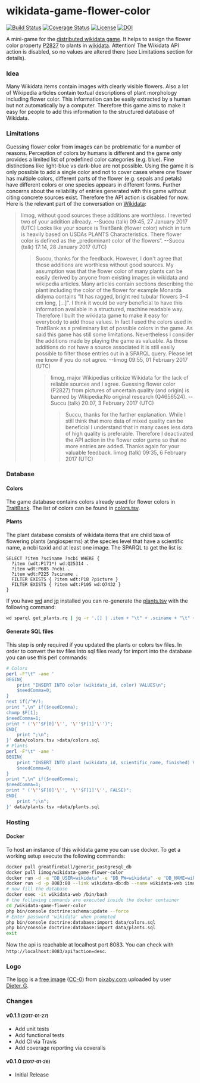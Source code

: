 wikidata-game-flower-color
==========================

[![Build Status](https://secure.travis-ci.org/iimog/wikidata-game-flower-color.png?branch=master)](http://travis-ci.org/iimog/wikidata-game-flower-color)
[![Coverage Status](https://coveralls.io/repos/github/iimog/wikidata-game-flower-color/badge.svg?branch=master)](https://coveralls.io/github/iimog/wikidata-game-flower-color?branch=master)
[![License](https://img.shields.io/badge/License-MIT-blue.svg)](LICENSE)
[![DOI](https://zenodo.org/badge/DOI/10.5281/zenodo.260330.svg)](https://doi.org/10.5281/zenodo.260330)


A mini-game for the [distributed wikidata game](https://tools.wmflabs.org/wikidata-game/distributed/).
It helps to assign the flower color property [P2827](https://www.wikidata.org/wiki/Property:P2827) to plants in [wikidata](https://www.wikidata.org/wiki/Wikidata:Main_Page).
Attention! The Wikidata API action is disabled, so no values are altered there (see Limitations section for details).

### Idea
Many Wikidata items contain images with clearly visible flowers.
Also a lot of Wikipedia articles contain textual descriptions of plant morphology including flower color.
This information can be easily extracted by a human but not automatically by a computer.
Therefore this game aims to make it easy for people to add this information to the structured database of Wikidata.

### Limitations
Guessing flower color from images can be problematic for a number of reasons.
Perception of colors by humans is different and the game only provides a limited list of predefined color categories (e.g. blue).
Fine distinctions like light-blue vs dark-blue are not possible.
Using the game it is only possible to add a single color and not to cover cases where one flower has multiple colors,
 different parts of the flower (e.g. sepals and petals) have different colors or one species appears in different forms.
Further concerns about the reliability of entries generated with this game without citing concrete sources exist.
Therefore the API action is disabled for now.
Here is the relevant part of the conversation on [Wikidata](https://www.wikidata.org/wiki/Property_talk:P2827):

> Iimog, without good sources these additions are worthless. I reverted two of your addition allready. --Succu (talk) 09:45, 27 January 2017 (UTC)
> Looks like your source is TraitBank (flower color) which in turn is heavily based on USDAs PLANTS Characteristics. There flower color is defined as the „predominant color of the flowers“. --Succu (talk) 17:14, 28 January 2017 (UTC)
>> Succu, thanks for the feedback. However, I don't agree that those additions are worthless without good sources. My assumption was that the flower color of many plants can be easily derived by anyone from existing images in wikidata and wikipedia articles. Many articles contain sections describing the plant including the color of the flower for example Monarda didyma contains "It has ragged, bright red tubular flowers 3–4 cm long, [...]". I think it would be very beneficial to have this information available in a structured, machine readable way. Therefore I built the wikidata game to make it easy for everybody to add those values. In fact I used the colors used in TraitBank as a preliminary list of possible colors in the game. As said this game has still some limitations. Nevertheless I consider the additions made by playing the game as valuable. As those additions do not have a source associated it is still easily possible to filter those entries out in a SPARQL query. Please let me know if you do not agree. --Iimog 09:55, 01 February 2017 (UTC)
>>> Iimog, major Wikipedias criticize Wikidata for the lack of reliable sources and I agree. Guessing flower color (P2827) from pictures of uncertain quality (and origin) is banned by Wikipedia:No original research (Q4656524). --Succu (talk) 20:07, 3 February 2017 (UTC)
>>>> Succu, thanks for the further explanation. While I still think that more data of mixed quality can be beneficial I understand that in many cases less data of high quality is preferable. Therefore I deactivated the API action in the flower color game so that no more entries are added. Thanks again for your valuable feedback. Iimog (talk) 09:35, 6 February 2017 (UTC)




### Database
#### Colors
The game database contains colors already used for flower colors in [TraitBank](http://eol.org/traitbank).
The list of colors can be found in [colors.tsv](data/colors.tsv).

#### Plants
The plant database consists of wikidata items that are child taxa of flowering plants (angiosperms) at the species level that have a scientific name, a ncbi taxid and at least one image.
The SPARQL to get the list is:
```sparql
SELECT ?item ?sciname ?ncbi WHERE {
  ?item (wdt:P171*) wd:Q25314 .
  ?item wdt:P685 ?ncbi .
  ?item wdt:P225 ?sciname .
  FILTER EXISTS { ?item wdt:P18 ?picture }
  FILTER EXISTS { ?item wdt:P105 wd:Q7432 }
}
```
If you have [wd](https://github.com/maxlath/wikidata-cli) and [jq](https://stedolan.github.io/jq/) installed you can re-generate the [plants.tsv](data/plants.tsv) with the following command:
```bash
wd sparql get_plants.rq | jq -r '.[] | .item + "\t" + .sciname + "\t" + .ncbi' >plants.tsv
```

#### Generate SQL files
This step is only required if you updated the plants or colors tsv files.
In order to convert the tsv files into sql files ready for import into the database you can use this perl commands:
```bash
# Colors
perl -F"\t" -ane '
BEGIN{
    print "INSERT INTO color (wikidata_id, color) VALUES\n";
    $needComma=0;
}
next if(/^#/);
print ",\n" if($needComma);
chomp $F[1];
$needComma=1;
print " ('\''$F[0]'\'', '\''$F[1]'\'')";
END{
    print ";\n";
}' data/colors.tsv >data/colors.sql
# Plants
perl -F"\t" -ane '
BEGIN{
    print "INSERT INTO plant (wikidata_id, scientific_name, finished) VALUES\n";
    $needComma=0;
}
print ",\n" if($needComma);
$needComma=1;
print " ('\''$F[0]'\'', '\''$F[1]'\'', FALSE)";
END{
    print ";\n";
}' data/plants.tsv >data/plants.sql
```

### Hosting
#### Docker
To host an instance of this wikidata game you can use docker.
To get a working setup execute the following commands:
```bash
docker pull greatfireball/generic_postgresql_db
docker pull iimog/wikidata-game-flower-color
docker run -d -e "DB_USER=wikidata" -e "DB_PW=wikidata" -e "DB_NAME=wikidata" --name wikidata-db greatfireball/generic_postgresql_db
docker run -d -p 8083:80 --link wikidata-db:db --name wikidata-web iimog/wikidata-game-flower-color
# now fill the database
docker exec -it wikidata-web /bin/bash
# the following commands are executed inside the docker container
cd /wikidata-game-flower-color
php bin/console doctrine:schema:update --force
# Enter password 'wikidata' when prompted
php bin/console doctrine:database:import data/colors.sql
php bin/console doctrine:database:import data/plants.sql
exit
```
Now the api is reachable at localhost port 8083.
You can check with `http://localhost:8083/api?action=desc`.

### Logo
The [logo](https://cdn.pixabay.com/photo/2016/01/21/19/57/marguerite-1154604_960_720.jpg)
is a [free image](https://pixabay.com/en/service/terms/#usage)
([CC-0](https://creativecommons.org/publicdomain/zero/1.0/deed.en))
from [pixaby.com](https://pixabay.com)
uploaded by user [Dieter_G](https://pixabay.com/en/users/Dieter_G-359839/).

### Changes
#### v0.1.1 <small>(2017-01-27)</small>
 - Add unit tests
 - Add functional tests
 - Add CI via Travis
 - Add coverage reporting via coveralls
#### v0.1.0 <small>(2017-01-26)</small>
 - Initial Release
